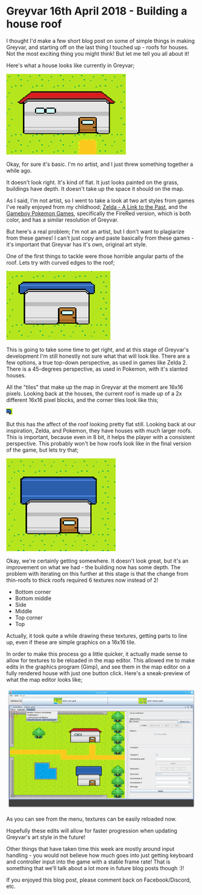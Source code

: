 # Greyvar 16th April 2018 - Building a house roof

I thought I'd make a few short blog post on some of simple things in making Greyvar, and starting off on the last thing I touched up - roofs for houses. Not the most exciting thing you might think! But let me tell you all about it!

Here's what a house looks like currently in Greyvar; 

![image](res/img/2018-04-16/1.png)

Okay, for sure it's basic. I'm no artist, and I just threw something together a while ago.

It doesn't look right. It's kind of flat. It just looks painted on the grass, buildings have depth. It doesn't take up the space it should on the map.

As I said, I'm not artist, so I went to take a look at two art styles from games I've really enjoyed from my childhood; [Zelda - A Link to the Past](https://www.zeldadungeon.net/a-link-to-the-past-walkthrough/), and the [Gameboy Pokemon Games](https://en.wikipedia.org/wiki/Pokémon_FireRed_and_LeafGreen), specifically the FireRed version, which is both color, and has a similar resolution of Greyvar.

But here's a real problem; I'm not an artist, but I don't want to plagiarize from these games! I can't just copy and paste basically from these games - it's important that Greyvar has it's own, original art style.

One of the first things to tackle were those horrible angular parts of the roof. Lets try with curved edges to the roof;

![curved roof](res/img/2018-04-16/2.png)

This is going to take some time to get right, and at this stage of Greyvar's development I'm still honestly not sure what that will look like. There are a few options, a true top-down perspective, as used in games like Zelda 2. There is a 45-degrees perspective, as used in Pokemon, with it's slanted houses.


All the "tiles" that make up the map in Greyvar at the moment are 16x16 pixels. Looking back at the houses, the current roof is made up of a 2x different 16x16 pixel blocks, and the corner tiles look like this;

![curved roof tile](res/img/2018-04-16/3.png)

But this has the affect of the roof looking pretty flat still. Looking back at our inspiration, Zelda, and Pokemon, they have houses with much larger roofs. This is important, because even in 8 bit, it helps the player with a consistent perspective. This probably won't be how roofs look like in the final version of the game, but lets try that; 

![curved roof tile](res/img/2018-04-16/4.png)

Okay, we're certainly getting somewhere. It doesn't look great, but it's an improvement on what we had - the building now has some depth. The problem with iterating on this further at this stage is that the change from thin-roofs to thick roofs required 6 textures now instead of 2!

* Bottom corner
* Bottom middle
* Side
* Middle
* Top corner
* Top 

Actually, it took quite a while drawing these textures, getting parts to line up, even if these are simple graphics on a 16x16 tile. 

In order to make this process go a little quicker, it actually made sense to allow for textures to be reloaded in the map editor. This allowed me to make edits in the graphics program (Gimp), and see them in the map editor on a fully rendered house with just one button click. Here's a sneak-preview of what the map editor looks like;

![curved roof tile](res/img/2018-04-16/5.png)

As you can see from the menu, textures can be easily reloaded now.

Hopefully these edits will allow for faster progression when updating Greyvar's art style in the future!

Other things that have taken time this week are mostly around input handling - you would not believe how much goes into just getting keyboard and controller input into the game with a stable frame rate! That is something that we'll talk about a lot more in future blog posts though :)! 

If you enjoyed this blog post, please comment back on Facebook/Discord, etc. 
